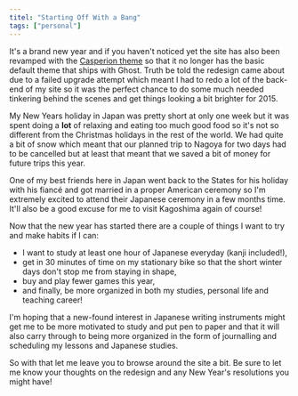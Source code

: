 ```yaml
---
titel: "Starting Off With a Bang"
tags: ["personal"]
---
```

It's a brand new year and if you haven't noticed yet the site has also been revamped with the [Casperion theme][1] so that it no longer has the basic default theme that ships with Ghost. Truth be told the redesign came about due to a failed upgrade attempt which meant I had to redo a lot of the back-end of my site so it was the perfect chance to do some much needed tinkering behind the scenes and get things looking a bit brighter for 2015.

My New Years holiday in Japan was pretty short at only one week but it was spent doing a **lot** of relaxing and eating too much good food so it's not so different from the Christmas holidays in the rest of the world. We had quite a bit of snow which meant that our planned trip to Nagoya for two days had to be cancelled but at least that meant that we saved a bit of money for future trips this year.

One of my best friends here in Japan went back to the States for his holiday with his fiancé and got married in a proper American ceremony so I'm extremely excited to attend their Japanese ceremony in a few months time. It'll also be a good excuse for me to visit Kagoshima again of course!

Now that the new year has started there are a couple of things I want to try and make habits if I can:

  * I want to study at least one hour of Japanese everyday (kanji included!),
  * get in 30 minutes of time on my stationary bike so that the short winter days don't stop me from staying in shape,
  * buy and play fewer games this year,
  * and finally, be more organized in both my studies, personal life and teaching career!

I'm hoping that a new-found interest in Japanese writing instruments might get me to be more motivated to study and put pen to paper and that it will also carry through to being more organized in the form of journalling and scheduling my lessons and Japanese studies.

So with that let me leave you to browse around the site a bit. Be sure to let me know your thoughts on the redesign and any New Year's resolutions you might have!

 [1]: https://github.com/sandrokeil/ghost-theme-casperion